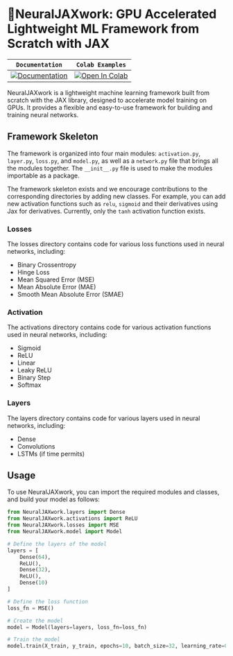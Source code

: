 # 🐇NeuralJAXwork: GPU Accelerated Lightweight ML Framework from Scratch with JAX

| **`Documentation`**                                                                              | `Colab Examples`                                                                                                                                                                     |
| -------------------------------------------------------------------------------------------------------- | -------------------------------------------------------------------------------------------------------------------------------------------------------------------------------------- |
| [![Documentation](https://img.shields.io/badge/api-reference-blue.svg)](https://rgs2151.github.io/NeuralJAXwork/) | [![Open In Colab](https://colab.research.google.com/assets/colab-badge.svg)](https://colab.research.google.com/github/googlecolab/colabtools/blob/master/notebooks/colab-github-demo.ipynb) |

NeuralJAXwork is a lightweight machine learning framework built from scratch with the JAX library, designed to accelerate model training on GPUs. It provides a flexible and easy-to-use framework for building and training neural networks.

## Framework Skeleton

The framework is organized into four main modules: `activation.py`, `layer.py`, `loss.py`, and `model.py`, as well as a `network.py` file that brings all the modules together. The `__init__.py` file is used to make the modules importable as a package.

The framework skeleton exists and we encourage contributions to the corresponding directories by adding new classes. For example, you can add new activation functions such as `relu`, `sigmoid` and their derivatives using Jax for derivatives. Currently, only the `tanh` activation function exists.

### Losses

The losses directory contains code for various loss functions used in neural networks, including:

- Binary Crossentropy
- Hinge Loss
- Mean Squared Error (MSE)
- Mean Absolute Error (MAE)
- Smooth Mean Absolute Error (SMAE)

### Activation

The activations directory contains code for various activation functions used in neural networks, including:

- Sigmoid
- ReLU
- Linear
- Leaky ReLU
- Binary Step
- Softmax

### Layers

The layers directory contains code for various layers used in neural networks, including:

- Dense
- Convolutions
- LSTMs (if time permits)

## Usage

To use NeuralJAXwork, you can import the required modules and classes, and build your model as follows:

```python
from NeuralJAXwork.layers import Dense
from NeuralJAXwork.activations import ReLU
from NeuralJAXwork.losses import MSE
from NeuralJAXwork.model import Model

# Define the layers of the model
layers = [
    Dense(64),
    ReLU(),
    Dense(32),
    ReLU(),
    Dense(10)
]

# Define the loss function
loss_fn = MSE()

# Create the model
model = Model(layers=layers, loss_fn=loss_fn)

# Train the model
model.train(X_train, y_train, epochs=10, batch_size=32, learning_rate=0.001)
```
